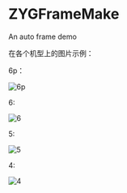 # ZYGFrameMake
An auto frame demo 

在各个机型上的图片示例：

6p：

![6p](https://github.com/hungryBoy/ZYGFrameMake/blob/master/Simulator%20Screen%20Shot%202016%E5%B9%B44%E6%9C%889%E6%97%A5%20%E4%B8%8B%E5%8D%883.55.25.png)

6:

![6](https://github.com/hungryBoy/ZYGFrameMake/blob/master/Simulator%20Screen%20Shot%202016%E5%B9%B44%E6%9C%889%E6%97%A5%20%E4%B8%8B%E5%8D%883.59.55.png)

5:

![5](https://github.com/hungryBoy/ZYGFrameMake/blob/master/Simulator%20Screen%20Shot%202016%E5%B9%B44%E6%9C%889%E6%97%A5%20%E4%B8%8B%E5%8D%884.00.31.png)

4:

![4](https://github.com/hungryBoy/ZYGFrameMake/blob/master/Simulator%20Screen%20Shot%202016%E5%B9%B44%E6%9C%889%E6%97%A5%20%E4%B8%8B%E5%8D%884.01.12.png)
